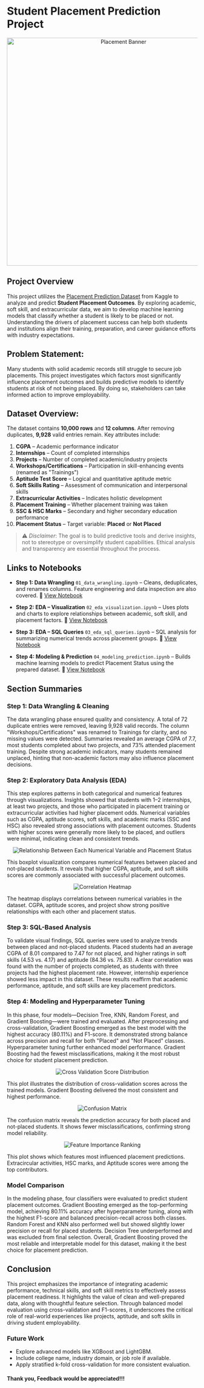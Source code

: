 # Student Placement Prediction Project

<div style="text-align: center;">
  <img src="Images/Placement.png" alt="Placement Banner" width="600"/>
</div>

## Project Overview
This project utilizes the [Placement Prediction Dataset](https://www.kaggle.com/datasets/ruchikakumbhar/placement-prediction-dataset) from Kaggle to analyze and predict **Student Placement Outcomes**. By exploring academic, soft skill, and extracurricular data, we aim to develop machine learning models that classify whether a student is likely to be placed or not. Understanding the drivers of placement success can help both students and institutions align their training, preparation, and career guidance efforts with industry expectations.

## Problem Statement:
Many students with solid academic records still struggle to secure job placements. This project investigates which factors most significantly influence placement outcomes and builds predictive models to identify students at risk of not being placed. By doing so, stakeholders can take informed action to improve employability.

## Dataset Overview:
The dataset contains **10,000 rows** and **12 columns**. After removing duplicates, **9,928** valid entries remain. Key attributes include:

1. **CGPA** – Academic performance indicator
2. **Internships** – Count of completed internships
3. **Projects** – Number of completed academic/industry projects
4. **Workshops/Certifications** – Participation in skill-enhancing events (renamed as "Trainings")
5. **Aptitude Test Score** – Logical and quantitative aptitude metric
6. **Soft Skills Rating** – Assessment of communication and interpersonal skills
7. **Extracurricular Activities** – Indicates holistic development
8. **Placement Training** – Whether placement training was taken
9. **SSC & HSC Marks** – Secondary and higher secondary education performance
10. **Placement Status** – Target variable: **Placed** or **Not Placed**

> ⚠️ *Disclaimer*: The goal is to build predictive tools and derive insights, not to stereotype or oversimplify student capabilities. Ethical analysis and transparency are essential throughout the process.

## Links to Notebooks

* **Step 1: Data Wrangling**
  `01_data_wrangling.ipynb` – Cleans, deduplicates, and renames columns. Feature engineering and data inspection are also covered.
  🔗 [View Notebook](./01_data_wrangling.ipynb)

* **Step 2: EDA – Visualization**
  `02_eda_visualization.ipynb` – Uses plots and charts to explore relationships between academic, soft skill, and placement factors.
  🔗 [View Notebook](./02_eda_visualization.ipynb)

* **Step 3: EDA – SQL Queries**
  `03_eda_sql_queries.ipynb` – SQL analysis for summarizing numerical trends across placement groups.
  🔗 [View Notebook](./03_eda_sql_queries.ipynb)

* **Step 4: Modeling & Prediction**
  `04_modeling_prediction.ipynb` – Builds machine learning models to predict Placement Status using the prepared dataset.
  🔗 [View Notebook](./04_modeling_prediction.ipynb)

## Section Summaries

### Step 1: Data Wrangling & Cleaning

The data wrangling phase ensured quality and consistency. A total of 72 duplicate entries were removed, leaving 9,928 valid records. The column "Workshops/Certifications" was renamed to Trainings for clarity, and no missing values were detected. Summaries revealed an average CGPA of 7.7, most students completed about two projects, and 73% attended placement training. Despite strong academic indicators, many students remained unplaced, hinting that non-academic factors may also influence placement decisions.

### Step 2: Exploratory Data Analysis (EDA)

This step explores patterns in both categorical and numerical features through visualizations. Insights showed that students with 1–2 internships, at least two projects, and those who participated in placement training or extracurricular activities had higher placement odds. Numerical variables such as CGPA, aptitude scores, soft skills, and academic marks (SSC and HSC) also revealed strong associations with placement outcomes. Students with higher scores were generally more likely to be placed, and outliers were minimal, indicating clean and consistent trends.

<p align="center">
  <img src="Images/Boxplots.png" alt="Relationship Between Each Numerical Variable and Placement Status" />
</p>

This boxplot visualization compares numerical features between placed and not-placed students. It reveals that higher CGPA, aptitude, and soft skills scores are commonly associated with successful placement outcomes.

<p align="center">
  <img src="Images/Correlation_Heatmap.png" alt="Correlation Heatmap" />
</p>

The heatmap displays correlations between numerical variables in the dataset.
CGPA, aptitude scores, and project show strong positive relationships with each other and placement status.

### Step 3: SQL-Based Analysis

To validate visual findings, SQL queries were used to analyze trends between placed and not-placed students. Placed students had an average CGPA of 8.01 compared to 7.47 for not placed, and higher ratings in soft skills (4.53 vs. 4.17) and aptitude (84.36 vs. 75.83). A clear correlation was found with the number of projects completed, as students with three projects had the highest placement rate. However, internship experience showed less impact in this dataset. These results reaffirm that academic performance, aptitude, and soft skills are key placement predictors.

### Step 4: Modeling and Hyperparameter Tuning

In this phase, four models—Decision Tree, KNN, Random Forest, and Gradient Boosting—were trained and evaluated. After preprocessing and cross-validation, Gradient Boosting emerged as the best model with the highest accuracy (80.11%) and F1-score. It demonstrated strong balance across precision and recall for both "Placed" and "Not Placed" classes. Hyperparameter tuning further enhanced model performance. Gradient Boosting had the fewest misclassifications, making it the most robust choice for student placement prediction.

<p align="center">
  <img src="images/Cross_Validation_Distribution.png" alt="Cross Validation Score Distribution" />
</p>

This plot illustrates the distribution of cross-validation scores across the trained models.
Gradient Boosting delivered the most consistent and highest performance.

<p align="center">
  <img src="images/Confusion_Matrix.png" alt="Confusion Matrix" />
</p>

The confusion matrix reveals the prediction accuracy for both placed and not-placed students.
It shows fewer misclassifications, confirming strong model reliability.

<p align="center">
  <img src="images/Feature_Importance_Ranking.png" alt="Feature Importance Ranking" />
</p>

This plot shows which features most influenced placement predictions.
Extracircular activities, HSC marks, and Aptitude scores were among the top contributors.

### Model Comparison

In the modeling phase, four classifiers were evaluated to predict student placement outcomes. Gradient Boosting emerged as the top-performing model, achieving 80.11% accuracy after hyperparameter tuning, along with the highest F1-score and balanced precision-recall across both classes. Random Forest and KNN also performed well but showed slightly lower precision or recall for placed students. Decision Tree underperformed and was excluded from final selection. Overall, Gradient Boosting proved the most reliable and interpretable model for this dataset, making it the best choice for placement prediction.

## Conclusion

This project emphasizes the importance of integrating academic performance, technical skills, and soft skill metrics to effectively assess placement readiness. It highlights the value of clean and well-prepared data, along with thoughtful feature selection. Through balanced model evaluation using cross-validation and F1-scores, it underscores the critical role of real-world experiences like projects, aptitude, and soft skills in driving student employability.

### Future Work

* Explore advanced models like XGBoost and LightGBM.
* Include college name, industry domain, or job role if available.
* Apply stratified k-fold cross-validation for more consistent evaluation.

#### Thank you, Feedback would be appreciated!!!
